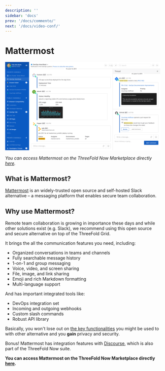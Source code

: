 ```yaml
---
description: ''
sidebar: 'docs'
prev: '/docs/commento/'
next: '/docs/video-conf/'
---
```


# Mattermost

![](./img/mattermost.png)

*You can access Mattermost on the ThreeFold Now Marketplace directly [here](https://marketplace.threefold.io/marketplace/#/solutions/mattermost).*

## What is Mattermost?

[Mattermost](https://mattermost.com/) is an widely-trusted open source and self-hosted Slack alternative – a messaging platform that enables secure team collaboration.

## Why use Mattermost?

Remote team collaboration is growing in importance these days and while other solutions exist (e.g. Slack), we recommend using this open source and secure alternative on top of the ThreeFold Grid.

It brings the all the communication features you need, including:

 - Organized conversations in teams and channels
 - Fully searchable message history
 - 1-on-1 and group messaging
 - Voice, video, and screen sharing
 - File, image, and link sharing
 - Emoji and rich Markdown formatting
 - Multi-language support

And has important integrated tools like:

 - DevOps integration set
 - Incoming and outgoing webhooks
 - Custom slash commands
 - Robust API library

Basically, you won't lose out on [the key functionalities](https://mattermost.com/product/) you might be used to with other alternative and you **gain** privacy and security.

Bonus! Mattermost has integration features with [Discourse](https://www.discourse.org/), which is also part of the ThreeFold Now suite.

**You can access Mattermost on the ThreeFold Now Marketplace directly [here](https://marketplace.threefold.io/marketplace/#/solutions/mattermost).**